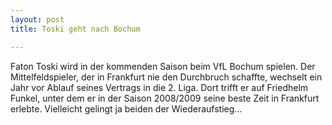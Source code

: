 ```yaml
---
layout: post
title: Toski geht nach Bochum

---
```


Faton Toski wird in der kommenden Saison beim VfL Bochum spielen. Der Mittelfeldspieler, der in Frankfurt nie den Durchbruch schaffte, wechselt ein Jahr vor Ablauf seines Vertrags in die 2. Liga. Dort trifft er auf Friedhelm Funkel, unter dem er in der Saison 2008/2009 seine beste Zeit in Frankfurt erlebte. Vielleicht gelingt ja beiden der Wiederaufstieg...


